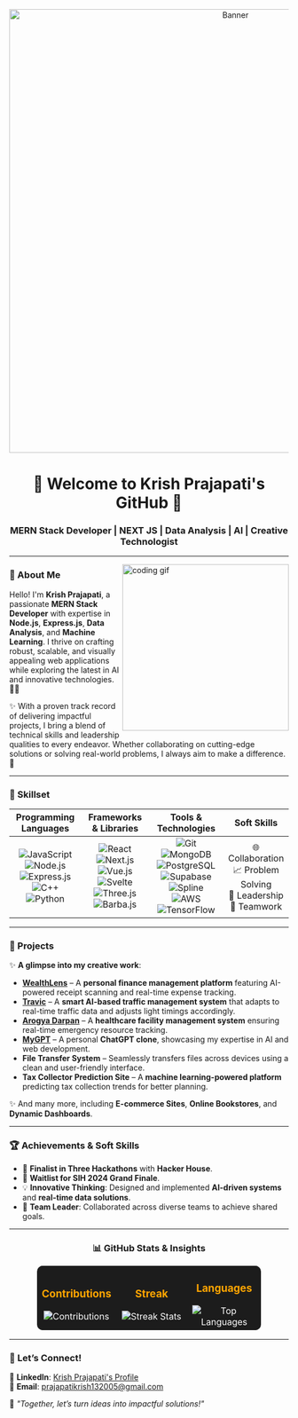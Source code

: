 <div align="center">
  <img src="https://mir-s3-cdn-cf.behance.net/project_modules/max_1200/79731568097599.5b50bca477735.jpg" alt="Banner" width="800"/>
</div>

<h1 align="center">🌟 Welcome to Krish Prajapati's GitHub 🌟</h1>
<h3 align="center">MERN Stack Developer | NEXT JS | Data Analysis | AI | Creative Technologist</h3>

---

<img align="right" src="https://cdn.dribbble.com/users/720825/screenshots/3253310/slim-jim-dribbble-800x600.gif" width="300" alt="coding gif" />

### 👋 About Me

Hello! I'm **Krish Prajapati**, a passionate **MERN Stack Developer** with expertise in **Node.js**, **Express.js**, **Data Analysis**, and **Machine Learning**. I thrive on crafting robust, scalable, and visually appealing web applications while exploring the latest in AI and innovative technologies. 🧑‍💻  

✨ With a proven track record of delivering impactful projects, I bring a blend of technical skills and leadership qualities to every endeavor. Whether collaborating on cutting-edge solutions or solving real-world problems, I always aim to make a difference. 🚀  

---

### 🚀 Skillset

<div align="center">

| **Programming Languages** | **Frameworks & Libraries** | **Tools & Technologies** | **Soft Skills** |
|:--------------------------:|:--------------------------:|:-------------------------:|:---------------:|
| ![JavaScript](https://img.shields.io/badge/-JavaScript-F7DF1E?style=for-the-badge&logo=javascript&logoColor=black) ![Node.js](https://img.shields.io/badge/-Node.js-339933?style=for-the-badge&logo=node.js&logoColor=white) ![Express.js](https://img.shields.io/badge/-Express.js-000000?style=for-the-badge&logo=express&logoColor=white) ![C++](https://img.shields.io/badge/-C++-00599C?style=for-the-badge&logo=cplusplus&logoColor=white) ![Python](https://img.shields.io/badge/-Python-3776AB?style=for-the-badge&logo=python&logoColor=white) | ![React](https://img.shields.io/badge/-React-61DAFB?style=for-the-badge&logo=react&logoColor=black) ![Next.js](https://img.shields.io/badge/-Next.js-000000?style=for-the-badge&logo=next.js&logoColor=white) ![Vue.js](https://img.shields.io/badge/-Vue.js-4FC08D?style=for-the-badge&logo=vue.js&logoColor=white) ![Svelte](https://img.shields.io/badge/-Svelte-FF3E00?style=for-the-badge&logo=svelte&logoColor=white) ![Three.js](https://img.shields.io/badge/-Three.js-000000?style=for-the-badge&logo=three.js&logoColor=white) ![Barba.js](https://img.shields.io/badge/-Barba.js-000000?style=for-the-badge&logo=javascript&logoColor=white) | ![Git](https://img.shields.io/badge/-Git-F05032?style=for-the-badge&logo=git&logoColor=white) ![MongoDB](https://img.shields.io/badge/-MongoDB-47A248?style=for-the-badge&logo=mongodb&logoColor=white) ![PostgreSQL](https://img.shields.io/badge/-PostgreSQL-4169E1?style=for-the-badge&logo=postgresql&logoColor=white) ![Supabase](https://img.shields.io/badge/-Supabase-3ECF8E?style=for-the-badge&logo=supabase&logoColor=white) ![Spline](https://img.shields.io/badge/-Spline-000000?style=for-the-badge&logo=Spline&logoColor=white) ![AWS](https://img.shields.io/badge/-AWS-232F3E?style=for-the-badge&logo=amazonaws&logoColor=white) ![TensorFlow](https://img.shields.io/badge/-TensorFlow-FF6F00?style=for-the-badge&logo=tensorflow&logoColor=white) | 🌐 Collaboration <br> 📈 Problem Solving <br> 🎯 Leadership <br> 🤝 Teamwork |

</div>

---

### 📂 Projects

✨ **A glimpse into my creative work**:  

- **[WealthLens](https://github.com/Krishprajapati15/wealthlens)** – A **personal finance management platform** featuring AI-powered receipt scanning and real-time expense tracking.  
- **[Travic](https://github.com/Krishprajapati15/travic)** – A **smart AI-based traffic management system** that adapts to real-time traffic data and adjusts light timings accordingly.  
- **[Arogya Darpan](https://github.com/Krishprajapati15/arogya-darpan)** – A **healthcare facility management system** ensuring real-time emergency resource tracking.  
- **[MyGPT](https://github.com/Krishprajapati15/mygpt)** – A personal **ChatGPT clone**, showcasing my expertise in AI and web development.  
- **File Transfer System** – Seamlessly transfers files across devices using a clean and user-friendly interface.  
- **Tax Collector Prediction Site** – A **machine learning-powered platform** predicting tax collection trends for better planning.  

✨ And many more, including **E-commerce Sites**, **Online Bookstores**, and **Dynamic Dashboards**.  

---

### 🏆 Achievements & Soft Skills

- 🏅 **Finalist in Three Hackathons** with **Hacker House**.  
- 🏅 **Waitlist for SIH 2024 Grand Finale**.  
- 💡 **Innovative Thinking**: Designed and implemented **AI-driven systems** and **real-time data solutions**.  
- 🌟 **Team Leader**: Collaborated across diverse teams to achieve shared goals.  

---

<div align="center">

### 📊 GitHub Stats & Insights  

<table style="width:80%; border:none; background-color:#1c1c1c; color:white; border-radius:10px;">
  <tr style="border:none;">
    <td align="center" width="33%">
      <h3 style="color:orange;">Contributions</h3>
      <img src="https://github-readme-stats.vercel.app/api?username=Krishprajapati15&count_private=true&show_icons=true&theme=radical" alt="Contributions" />
    </td>
    <td align="center" width="33%">
      <h3 style="color:orange;">Streak</h3>
      <img src="https://github-readme-streak-stats.herokuapp.com/?user=Krishprajapati15&theme=radical" alt="Streak Stats" />
    </td>
    <td align="center" width="33%">
      <h3 style="color:orange;">Languages</h3>
      <img src="https://github-readme-stats.vercel.app/api/top-langs/?username=Krishprajapati15&layout=compact&theme=radical" alt="Top Languages" />
    </td>
  </tr>
</table>

</div>

---

### 🌌 Let’s Connect!

🔗 **LinkedIn**: [Krish Prajapati's Profile](https://www.linkedin.com/in/krish-prajapati-37417226a?utm_source=share&utm_campaign=share_via&utm_content=profile&utm_medium=android_app)  
📧 **Email**: prajapatikrish132005@gmail.com  

🌟 *"Together, let’s turn ideas into impactful solutions!"*
